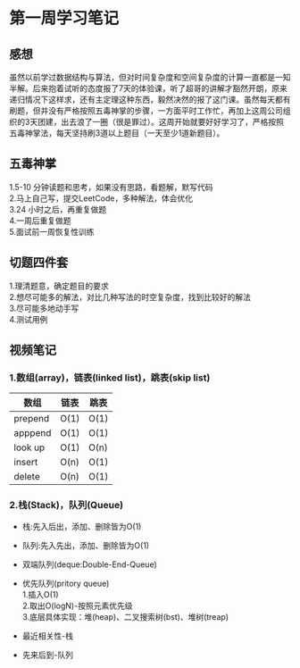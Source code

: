 # 第一周学习笔记

## 感想
虽然以前学过数据结构与算法，但对时间复杂度和空间复杂度的计算一直都是一知半解。后来抱着试听的态度报了7天的体验课，听了超哥的讲解才豁然开朗，原来递归情况下这样求，还有主定理这种东西，毅然决然的报了这门课。虽然每天都有刷题，但并没有严格按照五毒神掌的步骤，一方面平时工作忙，再加上这周公司组织的3天团建，出去浪了一圈（很是罪过）。这周开始就要好好学习了，严格按照五毒神掌法，每天坚持刷3道以上题目（一天至少1道新题目）。
## 五毒神掌
1.5-10 分钟读题和思考，如果没有思路，看题解，默写代码  
2.马上自己写，提交LeetCode，多种解法，体会优化  
3.24 小时之后，再重复做题  
4.一周后重复做题  
5.面试前一周恢复性训练

## 切题四件套
1.理清题意，确定题目的要求  
2.想尽可能多的解法，对比几种写法的时空复杂度，找到比较好的解法  
3.尽可能多地动手写  
4.测试用例
## 视频笔记
### 1.数组(array)，链表(linked list)，跳表(skip list)
 | 数组  | 链表 | 跳表
---- | ----- | ----   
prepend  | O(1) | O(1) 
apppend  | O(1) | O(1) 
look up  | O(1) | O(n) 
insert  | O(n) | O(1) 
delete  | O(n) | O(1) 
### 2.栈(Stack)，队列(Queue)
* 栈:先入后出，添加、删除皆为O(1)  
* 队列:先入先出，添加、删除皆为O(1)  
* 双端队列(deque:Double-End-Queue)  
* 优先队列(pritory queue)  
  1.插入O(1)  
  2.取出O(logN)-按照元素优先级  
  3.底层具体实现：堆(heap)、二叉搜索树(bst)、堆树(treap)

* 最近相关性-栈  
* 先来后到-队列  


